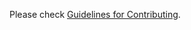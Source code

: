 <!--
Thank you for your contribution to the MLLM framework!

To help us review your Pull Request efficiently, please check out this template.
A clear and complete description will significantly speed up the review process.
-->

Please check [Guidelines for Contributing](../docs/contribute/guidelines.md).
